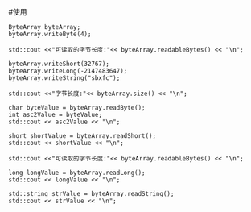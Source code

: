 

#使用

    ByteArray byteArray;
    byteArray.writeByte(4);

    std::cout <<"可读取的字节长度:"<< byteArray.readableBytes() << "\n";

    byteArray.writeShort(32767);
    byteArray.writeLong(-2147483647);
    byteArray.writeString("sbxfc");

    std::cout <<"字节长度:"<< byteArray.size() << "\n";

    char byteValue = byteArray.readByte();
    int asc2Value = byteValue;
    std::cout << asc2Value << "\n";

    short shortValue = byteArray.readShort();
    std::cout << shortValue << "\n";

    std::cout <<"可读取的字节长度:"<< byteArray.readableBytes() << "\n";

    long longValue = byteArray.readLong();
    std::cout << longValue << "\n";

    std::string strValue = byteArray.readString();
    std::cout << strValue << "\n";
